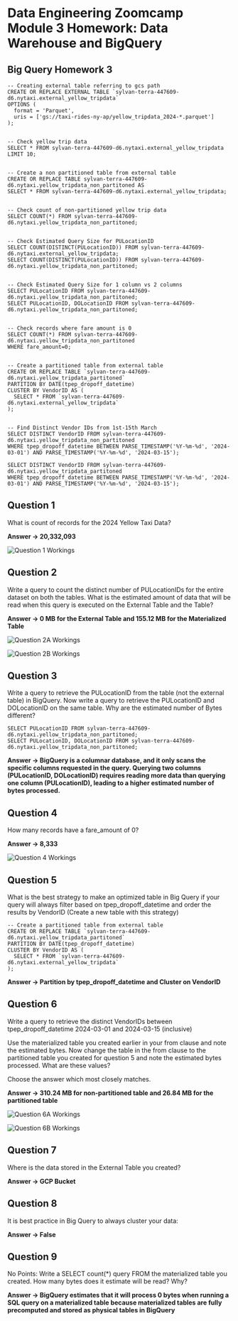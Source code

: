 # Data Engineering Zoomcamp Module 3 Homework: Data Warehouse and BigQuery

## Big Query Homework 3
```
-- Creating external table referring to gcs path
CREATE OR REPLACE EXTERNAL TABLE `sylvan-terra-447609-d6.nytaxi.external_yellow_tripdata`
OPTIONS (
  format = 'Parquet',
  uris = ['gs://taxi-rides-ny-ap/yellow_tripdata_2024-*.parquet']
);


-- Check yellow trip data
SELECT * FROM sylvan-terra-447609-d6.nytaxi.external_yellow_tripdata LIMIT 10;


-- Create a non partitioned table from external table
CREATE OR REPLACE TABLE sylvan-terra-447609-d6.nytaxi.yellow_tripdata_non_partitoned AS
SELECT * FROM sylvan-terra-447609-d6.nytaxi.external_yellow_tripdata;


-- Check count of non-partitioned yellow trip data
SELECT COUNT(*) FROM sylvan-terra-447609-d6.nytaxi.yellow_tripdata_non_partitoned;


-- Check Estimated Query Size for PULocationID
SELECT COUNT(DISTINCT(PULocationID)) FROM sylvan-terra-447609-d6.nytaxi.external_yellow_tripdata;
SELECT COUNT(DISTINCT(PULocationID)) FROM sylvan-terra-447609-d6.nytaxi.yellow_tripdata_non_partitoned;


-- Check Estimated Query Size for 1 column vs 2 columns
SELECT PULocationID FROM sylvan-terra-447609-d6.nytaxi.yellow_tripdata_non_partitoned;
SELECT PULocationID, DOLocationID FROM sylvan-terra-447609-d6.nytaxi.yellow_tripdata_non_partitoned;


-- Check records where fare amount is 0
SELECT COUNT(*) FROM sylvan-terra-447609-d6.nytaxi.yellow_tripdata_non_partitoned
WHERE fare_amount=0;


-- Create a partitioned table from external table
CREATE OR REPLACE TABLE `sylvan-terra-447609-d6.nytaxi.yellow_tripdata_partitoned`
PARTITION BY DATE(tpep_dropoff_datetime)
CLUSTER BY VendorID AS (
  SELECT * FROM `sylvan-terra-447609-d6.nytaxi.external_yellow_tripdata`
);


-- Find Distinct Vendor IDs from 1st-15th March
SELECT DISTINCT VendorID FROM sylvan-terra-447609-d6.nytaxi.yellow_tripdata_non_partitoned
WHERE tpep_dropoff_datetime BETWEEN PARSE_TIMESTAMP('%Y-%m-%d', '2024-03-01') AND PARSE_TIMESTAMP('%Y-%m-%d', '2024-03-15');

SELECT DISTINCT VendorID FROM sylvan-terra-447609-d6.nytaxi.yellow_tripdata_partitoned
WHERE tpep_dropoff_datetime BETWEEN PARSE_TIMESTAMP('%Y-%m-%d', '2024-03-01') AND PARSE_TIMESTAMP('%Y-%m-%d', '2024-03-15');
```

## Question 1
What is count of records for the 2024 Yellow Taxi Data?

**Answer -> 20,332,093**

![Question 1 Workings](https://github.com/AlbertPKW/data-engineering-zoomcamp-homework/blob/main/03-data-warehouse/images/Qns%201.jpg)

## Question 2
Write a query to count the distinct number of PULocationIDs for the entire dataset on both the tables.
What is the estimated amount of data that will be read when this query is executed on the External Table and the Table?

**Answer -> 0 MB for the External Table and 155.12 MB for the Materialized Table**

![Question 2A Workings](https://github.com/AlbertPKW/data-engineering-zoomcamp-homework/blob/main/03-data-warehouse/images/Qns%202A%20(External%20Table).jpg)

![Question 2B Workings](https://github.com/AlbertPKW/data-engineering-zoomcamp-homework/blob/main/03-data-warehouse/images/Qns%202B%20(Materialized%20Table).jpg)

## Question 3
Write a query to retrieve the PULocationID from the table (not the external table) in BigQuery. Now write a query to retrieve the PULocationID and DOLocationID on the same table. Why are the estimated number of Bytes different?

```
SELECT PULocationID FROM sylvan-terra-447609-d6.nytaxi.yellow_tripdata_non_partitoned;
SELECT PULocationID, DOLocationID FROM sylvan-terra-447609-d6.nytaxi.yellow_tripdata_non_partitoned;
```

**Answer -> BigQuery is a columnar database, and it only scans the specific columns requested in the query. Querying two columns (PULocationID, DOLocationID) requires reading more data than querying one column (PULocationID), leading to a higher estimated number of bytes processed.**

## Question 4
How many records have a fare_amount of 0?

**Answer -> 8,333**

![Question 4 Workings](https://github.com/AlbertPKW/data-engineering-zoomcamp-homework/blob/main/03-data-warehouse/images/Qns%204.jpg)

## Question 5
What is the best strategy to make an optimized table in Big Query if your query will always filter based on tpep_dropoff_datetime and order the results by VendorID (Create a new table with this strategy)

```
-- Create a partitioned table from external table
CREATE OR REPLACE TABLE `sylvan-terra-447609-d6.nytaxi.yellow_tripdata_partitoned`
PARTITION BY DATE(tpep_dropoff_datetime)
CLUSTER BY VendorID AS (
  SELECT * FROM `sylvan-terra-447609-d6.nytaxi.external_yellow_tripdata`
);
```

**Answer -> Partition by tpep_dropoff_datetime and Cluster on VendorID**

## Question 6
Write a query to retrieve the distinct VendorIDs between tpep_dropoff_datetime 2024-03-01 and 2024-03-15 (inclusive)

Use the materialized table you created earlier in your from clause and note the estimated bytes. Now change the table in the from clause to the partitioned table you created for question 5 and note the estimated bytes processed. What are these values?

Choose the answer which most closely matches.

**Answer -> 310.24 MB for non-partitioned table and 26.84 MB for the partitioned table**

![Question 6A Workings](https://github.com/AlbertPKW/data-engineering-zoomcamp-homework/blob/main/03-data-warehouse/images/Qns%205A%20(Non%20Partitioned%20Table).jpg)

![Question 6B Workings](https://github.com/AlbertPKW/data-engineering-zoomcamp-homework/blob/main/03-data-warehouse/images/Qns%205B%20(Partitioned%20Table).jpg)

## Question 7
Where is the data stored in the External Table you created?

**Answer -> GCP Bucket**

## Question 8
It is best practice in Big Query to always cluster your data:

**Answer -> False**

## Question 9
No Points: Write a SELECT count(*) query FROM the materialized table you created. How many bytes does it estimate will be read? Why?

**Answer -> BigQuery estimates that it will process 0 bytes when running a SQL query on a materialized table because materialized tables are fully precomputed and stored as physical tables in BigQuery**
